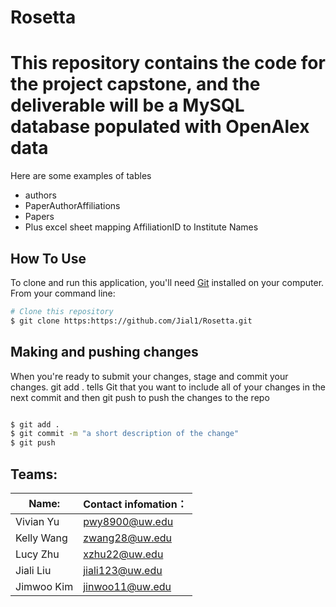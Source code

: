 # Rosetta
# This repository contains the code for the project capstone, and the deliverable will be a MySQL database populated with OpenAlex data
Here are some examples of tables
- authors
- PaperAuthorAffiliations
- Papers
- Plus excel sheet mapping AffiliationID to Institute Names



## How To Use

To clone and run this application, you'll need [Git](https://git-scm.com) installed on your computer. From your command line:

```bash
# Clone this repository
$ git clone https:https://github.com/Jial1/Rosetta.git
```

## Making and pushing changes

When you're ready to submit your changes, stage and commit your changes. git add . tells Git that you want to include all of your changes in the next commit and then git push to push the changes to the repo

```bash

$ git add .
$ git commit -m "a short description of the change"
$ git push
```



## **Teams:**
|  Name:   | Contact infomation：  |
|  ----  | ----  |
| Vivian Yu  | pwy8900@uw.edu|
| Kelly Wang | zwang28@uw.edu |
| Lucy Zhu  | xzhu22@uw.edu |
| Jiali Liu | jiali123@uw.edu |
| Jimwoo Kim | jinwoo11@uw.edu |
